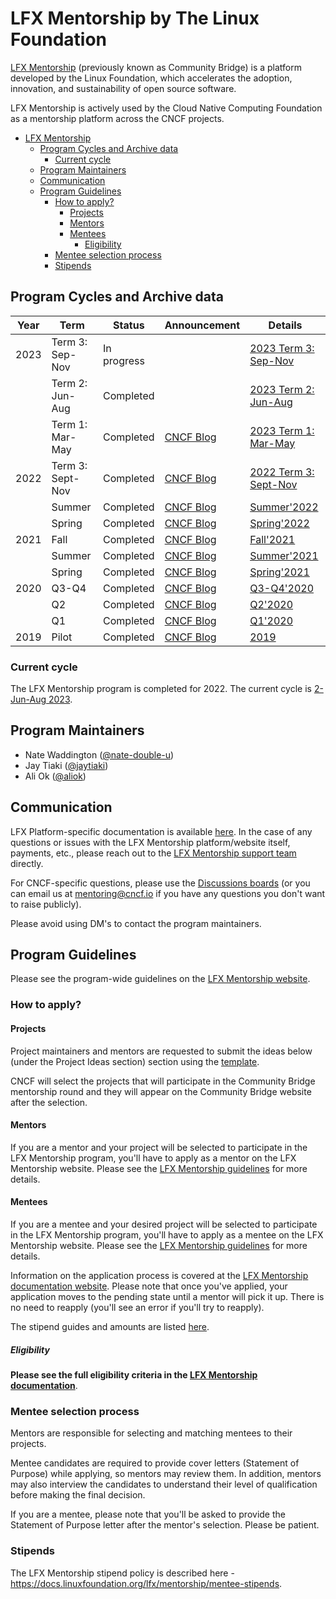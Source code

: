 # LFX Mentorship by The Linux Foundation

[LFX Mentorship](https://lfx.linuxfoundation.org/tools/mentorship/) (previously known as Community Bridge) is a platform developed by the Linux Foundation, which accelerates the adoption, innovation, and sustainability of open source software.

LFX Mentorship is actively used by the Cloud Native Computing Foundation as a mentorship platform across the CNCF projects.

- [LFX Mentorship](#lfx-mentorship)
  - [Program Cycles and Archive data](#program-cycles-and-archive-data)
    - [Current cycle](#current-cycle)
  - [Program Maintainers](#program-maintainers)
  - [Communication](#communication)
  - [Program Guidelines](#program-guidelines)
    - [How to apply?](#how-to-apply)
      - [Projects](#projects)
      - [Mentors](#mentors)
      - [Mentees](#mentees)
        - [Eligibility](#eligibility)
    - [Mentee selection process](#mentee-selection-process)
    - [Stipends](#stipends)

## Program Cycles and Archive data

| Year | Term             | Status      | Announcement                                                                                                                                                         | Details                                             |
| ---- |------------------|-------------| -------------------------------------------------------------------------------------------------------------------------------------------------------------------- |-----------------------------------------------------|
| 2023 | Term 3: Sep-Nov  | In progress |                                                                                                                                                                      | [2023 Term 3: Sep-Nov](2023/03-Sep-Nov/README.md)   |
|  | Term 2: Jun-Aug  | Completed |                                                                                                                                                                      | [2023 Term 2: Jun-Aug](2023/02-Jun-Aug/README.md)   |
|  | Term 1: Mar-May  | Completed   | [CNCF Blog](https://www.cncf.io/blog/2023/06/09/congratulations-to-57-cncf-term-1-lfx-program-mentees/)                                                              | [2023 Term 1: Mar-May](2023/01-Mar-May/README.md)   |
| 2022 | Term 3: Sept-Nov | Completed   | [CNCF Blog](https://www.cncf.io/blog/2022/12/08/congratulations-to-24-cncf-fall-term-lfx-program-mentees/)                                                           | [2022 Term 3: Sept-Nov](2022/03-Sept-Nov/README.md) |
|  | Summer           | Completed   | [CNCF Blog](https://www.cncf.io/blog/2022/10/03/congratulations-to-the-27-summer-lfx-program-cncf-interns/)                                                          | [Summer'2022](2022/02-Summer/README.md)             |
|  | Spring           | Completed   | [CNCF Blog](https://www.cncf.io/blog/2022/07/07/cncf-congratulates-36-successful-interns-with-spring-term-lfx-program/)                                              | [Spring'2022](2022/01-Spring/README.md)             |
| 2021 | Fall             | Completed   | [CNCF Blog](https://www.cncf.io/blog/2021/08/16/cncf-lfx-projects-are-open-for-fall-2021-apply-by-august-22nd)                                                       | [Fall'2021](2021/03-Fall/README.md)                 |
|      | Summer           | Completed   | [CNCF Blog](https://www.cncf.io/blog/2021/05/04/cncf-lfx-projects-are-open-for-summer-2021-apply-by-may-17th)                                                        | [Summer'2021](2021/02-Summer/README.md)             |
|      | Spring           | Completed   | [CNCF Blog](https://www.cncf.io/blog/2021/02/03/cncf-lfx-projects-are-open-for-spring-term-2021-apply-now-for-a-mentorship-opportunity/)                             | [Spring'2021](2021/01-Spring/README.md)             |
| 2020 | Q3-Q4            | Completed   | [CNCF Blog](https://www.cncf.io/blog/2020/09/04/cncf-will-participate-in-communitybridge-mentorships-for-q3-and-q4-2020/)                                            | [Q3-Q4'2020](2020/q3-q4/README.md)                  |
|      | Q2               | Completed   | [CNCF Blog](https://www.cncf.io/blog/2020/08/13/21-cncf-interns-graduate-from-the-q2-2020-linux-foundation-communitybridge-program/)                                 | [Q2'2020](2020/q2/README.md)                        |
|      | Q1               | Completed   | [CNCF Blog](https://www.cncf.io/blog/2020/04/15/seven-cncf-interns-graduate-from-the-2020-linux-foundation-communitybridge-program/)                                 | [Q1'2020](2020/q1/README.md)                        |
| 2019 | Pilot            | Completed   | [CNCF Blog](https://www.cncf.io/blog/2019/08/22/cncf-hosts-three-student-internships-for-kubernetes-and-coredns-projects-through-linux-foundations-communitybridge/) | [2019](2019/README.md)                              |

### Current cycle

The LFX Mentorship program is completed for 2022. The current cycle is [2-Jun-Aug 2023](2023/02-Jun-Aug/README.md).

## Program Maintainers

- Nate Waddington ([@nate-double-u](https://github.com/nate-double-u))
- Jay Tiaki ([@jaytiaki](https://github.com/jaytiaki))
- Ali Ok ([@aliok](https://github.com/aliok))

## Communication

LFX Platform-specific documentation is available [here](https://docs.linuxfoundation.org/lfx/mentorship). In the case of any questions or issues with the LFX Mentorship platform/website itself, payments, etc., please reach out to the [LFX Mentorship support team](https://support.linuxfoundation.org/) directly.

For CNCF-specific questions, please use the [Discussions boards](https://github.com/cncf/mentoring/discussions) (or you can email us at mentoring@cncf.io if you have any questions you don't want to raise publicly).

Please avoid using DM's to contact the program maintainers.

## Program Guidelines

Please see the program-wide guidelines on the [LFX Mentorship website](https://docs.linuxfoundation.org/lfx/mentorship).

### How to apply?

#### Projects

Project maintainers and mentors are requested to submit the ideas below (under the Project Ideas section) section using the [template](/PROJECT_IDEA_TEMPLATE.md).

CNCF will select the projects that will participate in the Community Bridge mentorship round and they will appear on the Community Bridge website after the selection.

#### Mentors

If you are a mentor and your project will be selected to participate in the LFX Mentorship program, you'll have to apply as a mentor on the LFX Mentorship website. Please see the [LFX Mentorship guidelines](https://docs.linuxfoundation.org/lfx/mentorship/mentor-guide) for more details.

#### Mentees

If you are a mentee and your desired project will be selected to participate in the LFX Mentorship program, you'll have to apply as a mentee on the LFX Mentorship website. Please see the [LFX Mentorship guidelines](https://docs.linuxfoundation.org/lfx/mentorship/mentee-guide) for more details.

Information on the application process is covered at the [LFX Mentorship documentation website](https://docs.linuxfoundation.org/lfx/mentorship/mentees/apply-to-a-project). Please note that once you've applied, your application moves to the pending state until a mentor will pick it up. There is no need to reapply (you'll see an error if you'll try to reapply).

The stipend guides and amounts are listed [here](https://docs.linuxfoundation.org/lfx/mentorship/mentee-stipends).

##### Eligibility

**Please see the full eligibility criteria in the [LFX Mentorship documentation](https://docs.linuxfoundation.org/lfx/mentorship/mentees)**.

### Mentee selection process

Mentors are responsible for selecting and matching mentees to their projects.

Mentee candidates are required to provide cover letters (Statement of Purpose) while applying, so mentors may review them. In addition, mentors may also interview the candidates to understand their level of qualification before making the final decision.

If you are a mentee, please note that you'll be asked to provide the Statement of Purpose letter after the mentor's selection. Please be patient.

### Stipends

The LFX Mentorship stipend policy is described here - <https://docs.linuxfoundation.org/lfx/mentorship/mentee-stipends>.
